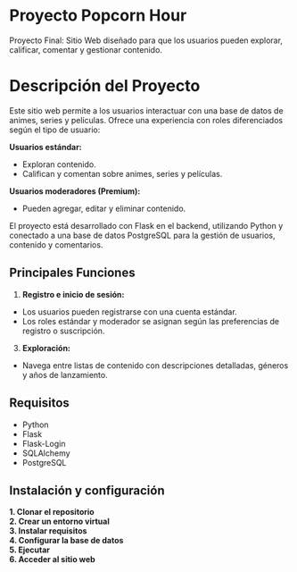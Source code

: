# Proyecto Popcorn Hour

Proyecto Final: Sitio Web diseñado para que los usuarios pueden explorar, calificar, comentar y gestionar contenido.

# Descripción del Proyecto  
Este sitio web permite a los usuarios interactuar con una base de datos de animes, series y películas. Ofrece una experiencia con roles diferenciados según el tipo de usuario:  

**Usuarios estándar:** 
- Exploran contenido.  
- Califican y comentan sobre animes, series y películas.  

**Usuarios moderadores (Premium):**  
- Pueden agregar, editar y eliminar contenido.  

El proyecto está desarrollado con Flask en el backend, utilizando Python y conectado a una base de datos PostgreSQL para la gestión de usuarios, contenido y comentarios.

## **Principales Funciones**  

1. **Registro e inicio de sesión:**
- Los usuarios pueden registrarse con una cuenta estándar.  
- Los roles estándar y moderador se asignan según las preferencias de registro o suscripción.  

3. **Exploración:**  
- Navega entre listas de contenido con descripciones detalladas, géneros y años de lanzamiento.  

## **Requisitos**  
- Python  
- Flask  
- Flask-Login  
- SQLAlchemy  
- PostgreSQL  


## **Instalación y configuración**  

**1. Clonar el repositorio**  
**2. Crear un entorno virtual**  
**3. Instalar requisitos**  
**4. Configurar la base de datos**  
**5. Ejecutar**  
**6. Acceder al sitio web**  
